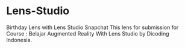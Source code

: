 # Lens-Studio
Birthday Lens with Lens Studio Snapchat
This lens for submission for Course : Belajar Augmented Reality With Lens Studio by Dicoding Indonesia. 
